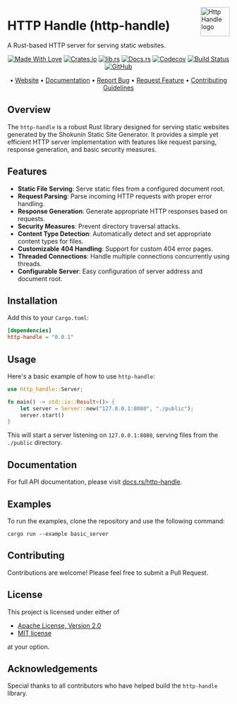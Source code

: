 <!-- markdownlint-disable MD033 MD041 -->
<img src="https://kura.pro/http-handle/images/logos/http-handle.svg"
alt="Http Handle logo" height="66" align="right" />
<!-- markdownlint-enable MD033 MD041 -->

# HTTP Handle (http-handle)

A Rust-based HTTP server for serving static websites.

<!-- markdownlint-disable MD033 MD041 -->
<center>
<!-- markdownlint-enable MD033 MD041 -->

[![Made With Love][made-with-rust]][08] [![Crates.io][crates-badge]][03] [![lib.rs][libs-badge]][01] [![Docs.rs][docs-badge]][04] [![Codecov][codecov-badge]][06] [![Build Status][build-badge]][07] [![GitHub][github-badge]][09]

• [Website][00] • [Documentation][04] • [Report Bug][02] • [Request Feature][02] • [Contributing Guidelines][05]

<!-- markdownlint-disable MD033 MD041 -->
</center>
<!-- markdownlint-enable MD033 MD041 -->

## Overview

The `http-handle` is a robust Rust library designed for serving static websites generated by the Shokunin Static Site Generator. It provides a simple yet efficient HTTP server implementation with features like request parsing, response generation, and basic security measures.

## Features

- **Static File Serving**: Serve static files from a configured document root.
- **Request Parsing**: Parse incoming HTTP requests with proper error handling.
- **Response Generation**: Generate appropriate HTTP responses based on requests.
- **Security Measures**: Prevent directory traversal attacks.
- **Content Type Detection**: Automatically detect and set appropriate content types for files.
- **Customizable 404 Handling**: Support for custom 404 error pages.
- **Threaded Connections**: Handle multiple connections concurrently using threads.
- **Configurable Server**: Easy configuration of server address and document root.

## Installation

Add this to your `Cargo.toml`:

```toml
[dependencies]
http-handle = "0.0.1"
```

## Usage

Here's a basic example of how to use `http-handle`:

```rust
use http_handle::Server;

fn main() -> std::io::Result<()> {
    let server = Server::new("127.0.0.1:8080", "./public");
    server.start()
}
```

This will start a server listening on `127.0.0.1:8080`, serving files from the `./public` directory.

## Documentation

For full API documentation, please visit [docs.rs/http-handle][04].

## Examples

To run the examples, clone the repository and use the following command:

```shell
cargo run --example basic_server
```

## Contributing

Contributions are welcome! Please feel free to submit a Pull Request.

## License

This project is licensed under either of

- [Apache License, Version 2.0][10]
- [MIT license][11]

at your option.

## Acknowledgements

Special thanks to all contributors who have helped build the `http-handle` library.

[00]: https://http-handle.co
[01]: https://lib.rs/crates/http-handle
[02]: https://github.com/username/http-handle/issues
[03]: https://crates.io/crates/http-handle
[04]: https://docs.rs/http-handle
[05]: https://github.com/username/http-handle/blob/main/CONTRIBUTING.md
[06]: https://codecov.io/gh/username/http-handle
[07]: https://github.com/username/http-handle/actions?query=branch%3Amain
[08]: https://www.rust-lang.org/
[09]: https://github.com/username/http-handle
[10]: https://www.apache.org/licenses/LICENSE-2.0
[11]: https://opensource.org/licenses/MIT

[build-badge]: https://img.shields.io/github/actions/workflow/status/username/http-handle/release.yml?branch=main&style=for-the-badge&logo=github
[codecov-badge]: https://img.shields.io/codecov/c/github/username/http-handle?style=for-the-badge&token=your_token_here&logo=codecov
[crates-badge]: https://img.shields.io/crates/v/http-handle.svg?style=for-the-badge&color=fc8d62&logo=rust
[docs-badge]: https://img.shields.io/badge/docs.rs-http--handle-66c2a5?style=for-the-badge&labelColor=555555&logo=docs.rs
[github-badge]: https://img.shields.io/badge/github-username/http--handle-8da0cb?style=for-the-badge&labelColor=555555&logo=github
[libs-badge]: https://img.shields.io/badge/lib.rs-v0.0.1-orange.svg?style=for-the-badge
[made-with-rust]: https://img.shields.io/badge/rust-f04041?style=for-the-badge&labelColor=c0282d&logo=rust
